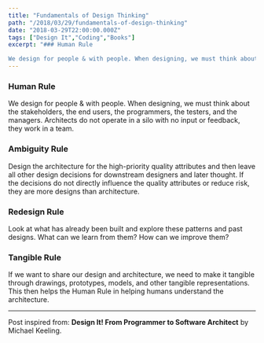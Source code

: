 ```yaml
---
title: "Fundamentals of Design Thinking"
path: "/2018/03/29/fundamentals-of-design-thinking"
date: "2018-03-29T22:00:00.000Z"
tags: ["Design It","Coding","Books"]
excerpt: "### Human Rule

We design for people & with people. When designing, we must think about the stakeholders, the end users, the programmers, the testers, and the managers. Architects do not operate in a..."
---
```


### Human Rule

We design for people & with people. When designing, we must think about the stakeholders, the end users, the programmers, the testers, and the managers. Architects do not operate in a silo with no input or feedback, they work in a team.

### Ambiguity Rule

Design the architecture for the high-priority quality attributes and then leave all other design decisions for downstream designers and later thought. If the decisions do not directly influence the quality attributes or reduce risk, they are more designs than architecture.

### Redesign Rule

Look at what has already been built and explore these patterns and past designs. What can we learn from them? How can we improve them?

### Tangible Rule

If we want to share our design and architecture, we need to make it tangible through drawings, prototypes, models, and other tangible representations. This then helps the Human Rule in helping humans understand the architecture.

---

Post inspired from: **Design It! From Programmer to Software Architect** by Michael Keeling.
